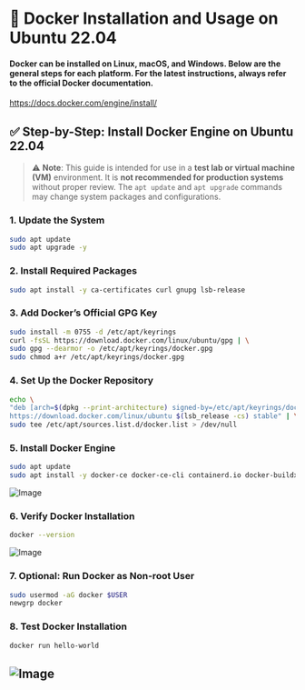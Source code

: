 # 🐳 Docker Installation and Usage on Ubuntu 22.04

#### Docker can be installed on Linux, macOS, and Windows. Below are the general steps for each platform. For the latest instructions, always refer to the official Docker documentation. 
https://docs.docker.com/engine/install/

## ✅ Step-by-Step: Install Docker Engine on Ubuntu 22.04

> ⚠️ **Note**: This guide is intended for use in a **test lab or virtual machine (VM)** environment.
> It is **not recommended for production systems** without proper review.
> The `apt update` and `apt upgrade` commands may change system packages and configurations.

### 1. Update the System
```bash
sudo apt update
sudo apt upgrade -y
```



### 2. Install Required Packages
```bash
sudo apt install -y ca-certificates curl gnupg lsb-release
```

### 3. Add Docker’s Official GPG Key
```bash
sudo install -m 0755 -d /etc/apt/keyrings
curl -fsSL https://download.docker.com/linux/ubuntu/gpg | \
sudo gpg --dearmor -o /etc/apt/keyrings/docker.gpg
sudo chmod a+r /etc/apt/keyrings/docker.gpg
```

### 4. Set Up the Docker Repository
```bash
echo \
"deb [arch=$(dpkg --print-architecture) signed-by=/etc/apt/keyrings/docker.gpg] \
https://download.docker.com/linux/ubuntu $(lsb_release -cs) stable" | \
sudo tee /etc/apt/sources.list.d/docker.list > /dev/null
```

### 5. Install Docker Engine
```bash
sudo apt update
sudo apt install -y docker-ce docker-ce-cli containerd.io docker-buildx-plugin docker-compose-plugin
```
![Image](https://github.com/user-attachments/assets/7d63dd93-4ec4-4ecf-8188-df695eb3c75c)


### 6. Verify Docker Installation
```bash
docker --version
```
![Image](https://github.com/user-attachments/assets/6b9d73ad-737b-4823-b384-bdc3271350bd)

### 7. Optional: Run Docker as Non-root User
```bash
sudo usermod -aG docker $USER
newgrp docker
```

### 8. Test Docker Installation
```bash
docker run hello-world
```
![Image](https://github.com/user-attachments/assets/7e0419c9-f1c4-4e28-92fc-766a7e628eab)
---

